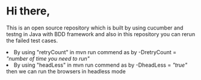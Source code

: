 <h1>Hi there,</h1>

<p>This is an open source repository which is built by using cucumber and testng in Java with BDD framework and also in this repository you can rerun the failed test cases.
</p>

<li>By using "retryCount" in mvn run commend as by -DretryCount = <i>"number of time you need to run"</i></li>
<li>By using "headLess" in mvn run commend as by -DheadLess = <i>"true"</i> then we can run the browsers in headless mode</li>
